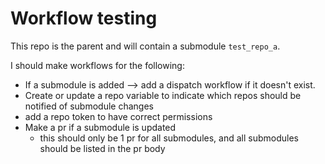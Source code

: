 # Workflow testing

This repo is the parent and will contain a submodule `test_repo_a`.

I should make workflows for the following:
- If a submodule is added --> add a dispatch workflow if it doesn't exist.
- Create or update a repo variable to indicate which repos should be notified of submodule changes
- add a repo token to have correct permissions
- Make a pr if a submodule is updated
  - this should only be 1 pr for all submodules, and all submodules should be listed in the pr body
